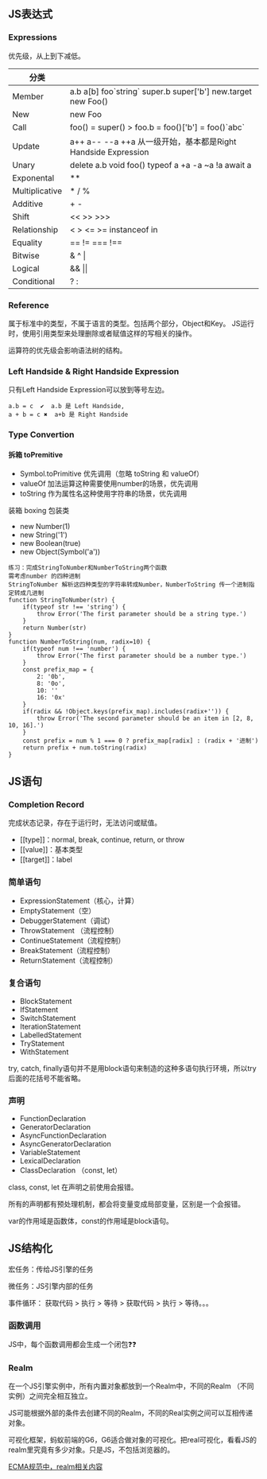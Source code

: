## JS表达式

### Expressions

优先级，从上到下减低。

| 分类           |                                                              |
| -------------- | ------------------------------------------------------------ |
| Member         | a.b  a[b]  foo\`string\`  super.b  super['b']  new.target  new Foo() |
| New            | new Foo                                                      |
| Call           | foo()  =  super()  >  foo.b  =  foo()['b']  =  foo()\`abc\`  |
| Update         | a++  a--  --a  ++a  从一级开始，基本都是Right Handside Expression |
| Unary          | delete a.b   void foo()   typeof a    +a    -a    ~a    !a    await a |
| Exponental     | **                                                           |
| Multiplicative | *   /   %                                                    |
| Additive       | +    -                                                       |
| Shift          | <<    >>     >>>                                             |
| Relationship   | <    >    <=    >=    instanceof    in                       |
| Equality       | ==    !=    ===    !==                                       |
| Bitwise        | &    ^    \|                                                 |
| Logical        | &&    \|\|                                                   |
| Conditional    | ? :                                                          |

### Reference

属于标准中的类型，不属于语言的类型。包括两个部分，Object和Key。 JS运行时，使用引用类型来处理删除或者赋值这样的写相关的操作。

运算符的优先级会影响语法树的结构。

### Left Handside & Right Handside Expression

只有Left Handside Expression可以放到等号左边。

```
a.b = c  ✔  a.b 是 Left Handside,
a + b = c ✖  a+b 是 Right Handside
```

### Type Convertion

#### 拆箱 toPremitive

- Symbol.toPrimitive  优先调用（忽略 toString 和 valueOf）
- valueOf   加法运算这种需要使用number的场景，优先调用
- toString  作为属性名这种使用字符串的场景，优先调用

装箱 boxing  包装类

- new Number(1)
- new String('1')
- new Boolean(true)
- new Object(Symbol('a'))

```
练习：完成StringToNumber和NumberToString两个函数 
需考虑number 的四种进制
StringToNumber 解析这四种类型的字符串转成Number，NumberToString 传一个进制指定转成几进制
function StringToNumber(str) {
	if(typeof str !== 'string') {
		throw Error('The first parameter should be a string type.')
	}
	return Number(str)
}
function NumberToString(num, radix=10) {
	if(typeof num !== 'number') {
		throw Error('The first parameter should be a number type.')
	}
	const prefix_map = {
		2: '0b',
		8: '0o',
		10: ''
		16: '0x'
	}
	if(radix && !Object.keys(prefix_map).includes(radix+'')) {
		throw Error('The second parameter should be an item in [2, 8, 10, 16].')
	}
	const prefix = num % 1 === 0 ? prefix_map[radix] : (radix + '进制')
	return prefix + num.toString(radix)
}
```

## JS语句

### Completion Record

完成状态记录，存在于运行时，无法访问或赋值。

- [[type]]：normal, break, continue, return, or throw
- [[value]]：基本类型
- [[target]]：label

### 简单语句

- ExpressionStatement（核心，计算）
- EmptyStatement（空）
- DebuggerStatement（调试）
- ThrowStatement （流程控制）
- ContinueStatement（流程控制）
- BreakStatement（流程控制）
- ReturnStatement（流程控制）

### 复合语句

- BlockStatement
- IfStatement
- SwitchStatement
- IterationStatement
- LabelledStatement
- TryStatement  
- WithStatement

try, catch, finally语句并不是用block语句来制造的这种多语句执行环境，所以try后面的花括号不能省略。

### 声明

- FunctionDeclaration
- GeneratorDeclaration
- AsyncFunctionDeclaration
- AsyncGeneratorDeclaration
- VariableStatement
- LexicalDeclaration
- ClassDeclaration （const, let）

class, const, let 在声明之前使用会报错。

所有的声明都有预处理机制，都会将变量变成局部变量，区别是一个会报错。

var的作用域是函数体，const的作用域是block语句。

## JS结构化

宏任务：传给JS引擎的任务

微任务：JS引擎内部的任务

事件循环： 获取代码 > 执行 > 等待 > 获取代码 > 执行 > 等待。。。

### 函数调用

JS中，每个函数调用都会生成一个闭包❓❓

### Realm

在一个JS引擎实例中，所有内置对象都放到一个Realm中，不同的Realm （不同实例）之间完全相互独立。

JS可能根据外部的条件去创建不同的Realm，不同的Real实例之间可以互相传递对象。

可视化框架，蚂蚁前端的G6，G6适合做对象的可视化。把real可视化，看看JS的realm里究竟有多少对象。只是JS，不包括浏览器的。

[ECMA规范中，realm相关内容](https://www.ecma-international.org/ecma-262/#realm)

